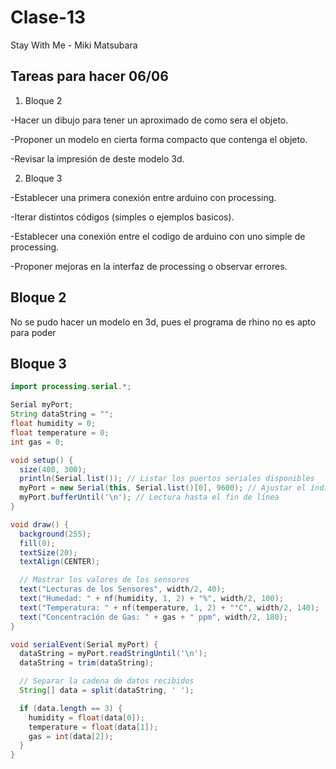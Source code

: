 # Clase-13

Stay With Me - Miki Matsubara


## Tareas para hacer 06/06

1. Bloque 2

  -Hacer un dibujo para tener un aproximado de como sera el objeto.
  
  -Proponer un modelo en cierta forma compacto que contenga el objeto.
  
  -Revisar la impresión de deste modelo 3d.

2. Bloque 3

  -Establecer una primera conexión entre arduino con processing.
  
  -Iterar distintos códigos (simples o ejemplos basicos).
  
  -Establecer una conexión entre el codigo de arduino con uno simple de processing.
  
  -Proponer mejoras en la interfaz de processing o observar errores.

## Bloque 2
No se pudo hacer un modelo en 3d, pues el programa de rhino no es apto para poder 

## Bloque 3

```java 
import processing.serial.*;

Serial myPort;
String dataString = "";
float humidity = 0;
float temperature = 0;
int gas = 0;

void setup() {
  size(400, 300);
  println(Serial.list()); // Listar los puertos seriales disponibles
  myPort = new Serial(this, Serial.list()[0], 9600); // Ajustar el índice según el puerto usado
  myPort.bufferUntil('\n'); // Lectura hasta el fin de línea
}

void draw() {
  background(255);
  fill(0);
  textSize(20);
  textAlign(CENTER);

  // Mostrar los valores de los sensores
  text("Lecturas de los Sensores", width/2, 40);
  text("Humedad: " + nf(humidity, 1, 2) + "%", width/2, 100);
  text("Temperatura: " + nf(temperature, 1, 2) + "°C", width/2, 140);
  text("Concentración de Gas: " + gas + " ppm", width/2, 180);
}

void serialEvent(Serial myPort) {
  dataString = myPort.readStringUntil('\n');
  dataString = trim(dataString);

  // Separar la cadena de datos recibidos
  String[] data = split(dataString, ' ');

  if (data.length == 3) {
    humidity = float(data[0]);
    temperature = float(data[1]);
    gas = int(data[2]);
  }
}

```


